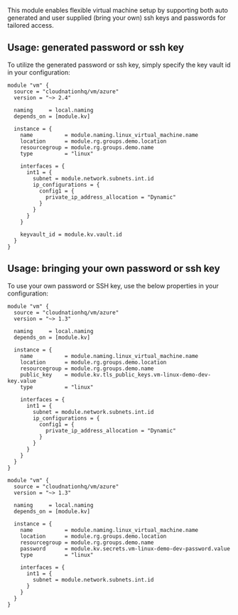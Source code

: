 This module enables flexible virtual machine setup by supporting both auto generated and user supplied (bring your own) ssh keys and passwords for tailored access.

## Usage: generated password or ssh key

To utilize the generated password or ssh key, simply specify the key vault id in your configuration:

```hcl
module "vm" {
  source = "cloudnationhq/vm/azure"
  version = "~> 2.4"

  naming     = local.naming
  depends_on = [module.kv]

  instance = {
    name          = module.naming.linux_virtual_machine.name
    location      = module.rg.groups.demo.location
    resourcegroup = module.rg.groups.demo.name
    type          = "linux"

    interfaces = {
      int1 = {
        subnet = module.network.subnets.int.id
        ip_configurations = {
          config1 = {
            private_ip_address_allocation = "Dynamic"
          }
        }
      }
    }

    keyvault_id = module.kv.vault.id
  }
}
```

## Usage: bringing your own password or ssh key

To use your own password or SSH key, use the below properties in your configuration:

```hcl
module "vm" {
  source = "cloudnationhq/vm/azure"
  version = "~> 1.3"

  naming     = local.naming
  depends_on = [module.kv]

  instance = {
    name          = module.naming.linux_virtual_machine.name
    location      = module.rg.groups.demo.location
    resourcegroup = module.rg.groups.demo.name
    public_key    = module.kv.tls_public_keys.vm-linux-demo-dev-key.value
    type          = "linux"

    interfaces = {
      int1 = {
        subnet = module.network.subnets.int.id
        ip_configurations = {
          config1 = {
            private_ip_address_allocation = "Dynamic"
          }
        }
      }
    }
  }
}
```

```hcl
module "vm" {
  source = "cloudnationhq/vm/azure"
  version = "~> 1.3"

  naming     = local.naming
  depends_on = [module.kv]

  instance = {
    name          = module.naming.linux_virtual_machine.name
    location      = module.rg.groups.demo.location
    resourcegroup = module.rg.groups.demo.name
    password      = module.kv.secrets.vm-linux-demo-dev-password.value
    type          = "linux"

    interfaces = {
      int1 = {
        subnet = module.network.subnets.int.id
      }
    }
  }
}
```
